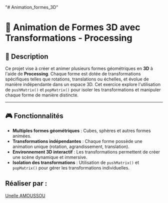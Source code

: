 "# Animation_formes_3D" 
# 🎨 Animation de Formes 3D avec Transformations - Processing

## 📝 Description

Ce projet vise à créer et animer plusieurs formes géométriques en **3D** à l'aide de **Processing**. Chaque forme est dotée de transformations spécifiques telles que rotations, translations ou échelles, et évolue de manière indépendante dans un espace 3D. Cet exercice explore l'utilisation de `pushMatrix()` et `popMatrix()` pour isoler les transformations et manipuler chaque forme de manière distincte.

---

## 🎮 Fonctionnalités

- **Multiples formes géométriques** : Cubes, sphères et autres formes animées.
- **Transformations indépendantes** : Chaque forme possède une animation unique (rotation, agrandissement, translation).
- **Environnement 3D interactif** : Les transformations permettent de créer une scène dynamique et immersive.
- **Isolation des transformations** : Utilisation de `pushMatrix()` et `popMatrix()` pour gérer les transformations individuelles.

## Réaliser par :
  [Unelle AMOUSSOU](https://github.com/UnelleA)
